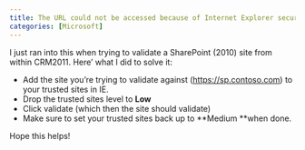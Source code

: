 ```yaml
---
title: The URL could not be accessed because of Internet Explorer security settings
categories: [Microsoft]
---
```



I just ran into this when trying to validate a SharePoint (2010) site from within CRM2011. Here’ what I did to solve it:

*   Add the site you’re trying to validate against (https://sp.contoso.com) to your trusted sites in IE.
*   Drop the trusted sites level to **Low**
*   Click validate (which then the site should validate)
*   Make sure to set your trusted sites back up to **Medium **when done.

Hope this helps!
